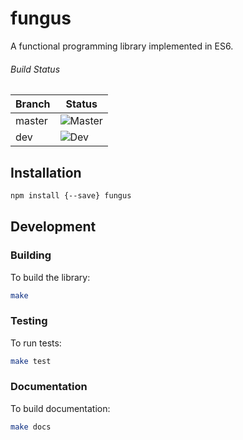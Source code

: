 # fungus

A functional programming library implemented in ES6.


###### Build Status

Branch | Status
---    | ---
master | ![Master](https://travis-ci.org/ndhoule/fungus.svg?branch=master)
dev    | ![Dev](https://travis-ci.org/ndhoule/fungus.svg?branch=dev)


## Installation

```bash
npm install {--save} fungus
```

<!--
## Use

```javascript
var fungus = require('fungus');
```
-->


## Development

### Building

To build the library:

```bash
make
```

### Testing

To run tests:

```bash
make test
```

### Documentation

To build documentation:

```bash
make docs
```


<!--
## Goals
- Usable as ES6 modules
- Usable in node
- Usable in the browser
- Pragmatic without sacrificing core FP tenets
- API as familiar as possible to those who have used Underscore, Lodash, etc.
- Well tested and documented
- Easy-to-understand codebase / usable as a FP study guide
- Lightweight, doesn't use features from Traceur that require the Traceur runtime
- Modular: Take only what you need
-->
